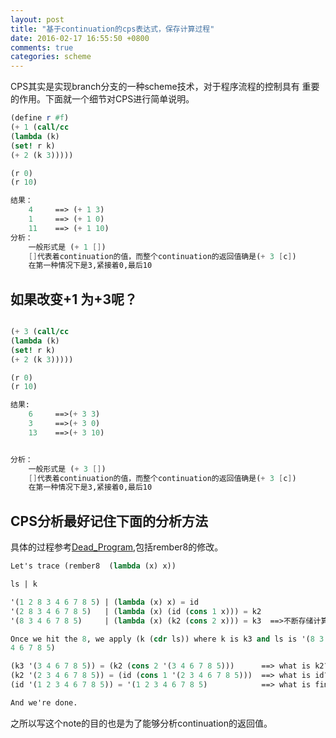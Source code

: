 ```yaml
---
layout: post
title: "基于continuation的cps表达式，保存计算过程"
date: 2016-02-17 16:55:50 +0800
comments: true
categories: scheme
---
```


CPS其实是实现branch分支的一种scheme技术，对于程序流程的控制具有
重要的作用。下面就一个细节对CPS进行简单说明。
<!--more-->

``` scheme
(define r #f)
(+ 1 (call/cc
(lambda (k)
(set! r k)
(+ 2 (k 3)))))

(r 0)
(r 10)

结果：
    4     ==> (+ 1 3)
    1     ==> (+ 1 0)
    11    ==> (+ 1 10)
分析：
    一般形式是 (+ 1 [])
    []代表着continuation的值，而整个continuation的返回值确是(+ 3 [c])
    在第一种情况下是3,紧接着0,最后10

```


## 如果改变+1 为+3呢？

``` scheme

(+ 3 (call/cc
(lambda (k)
(set! r k)
(+ 2 (k 3)))))

(r 0)
(r 10)

结果:
    6     ==>(+ 3 3)
    3     ==>(+ 3 0)
    13    ==>(+ 3 10)


分析：
    一般形式是 (+ 3 [])
    []代表着continuation的值，而整个continuation的返回值确是(+ 3 [c])
    在第一种情况下是3,紧接着0,最后10
```

## CPS分析最好记住下面的分析方法

具体的过程参考[Dead_Program][1],包括rember8的修改。
``` scheme
Let's trace (rember8  (lambda (x) x))

ls | k

'(1 2 8 3 4 6 7 8 5) | (lambda (x) x) = id
'(2 8 3 4 6 7 8 5)   | (lambda (x) (id (cons 1 x))) = k2
'(8 3 4 6 7 8 5)     | (lambda (x) (k2 (cons 2 x))) = k3  ==>不断存储计算结果

Once we hit the 8, we apply (k (cdr ls)) where k is k3 and ls is '(8 3
4 6 7 8 5)

(k3 '(3 4 6 7 8 5)) = (k2 (cons 2 '(3 4 6 7 8 5)))      ==> what is k2?
(k2 '(2 3 4 6 7 8 5)) = (id (cons 1 '(2 3 4 6 7 8 5)))  ==> what is id?
(id '(1 2 3 4 6 7 8 5)) = '(1 2 3 4 6 7 8 5)            ==> what is final result?

And we're done.

```

之所以写这个note的目的也是为了能够分析continuation的返回值。

[1]:http://jueqingsizhe66.github.io/blog/2016/02/09/its-a-dead-program-dot-how-to-let-it-alive/ 
